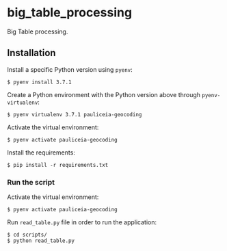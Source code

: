 # big_table_processing

Big Table processing.


## Installation

Install a specific Python version using `pyenv`:

```
$ pyenv install 3.7.1
```

Create a Python environment with the Python version above through `pyenv-virtualenv`:

```
$ pyenv virtualenv 3.7.1 pauliceia-geocoding
```

Activate the virtual environment:

```
$ pyenv activate pauliceia-geocoding
```

Install the requirements:

```
$ pip install -r requirements.txt
```


### Run the script

Activate the virtual environment:

```
$ pyenv activate pauliceia-geocoding
```

Run `read_table.py` file in order to run the application:

```
$ cd scripts/
$ python read_table.py
```
